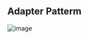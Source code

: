 ## Adapter Patterm
![image](https://user-images.githubusercontent.com/80462415/164279821-e7b8f6b8-c02c-4aa8-9af7-88e5a7441e91.png)

